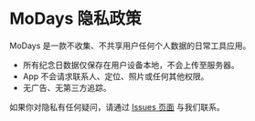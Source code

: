 # MoDays 隐私政策

MoDays 是一款不收集、不共享用户任何个人数据的日常工具应用。

- 所有纪念日数据仅保存在用户设备本地，不会上传至服务器。
- App 不会请求联系人、定位、照片或任何其他权限。
- 无广告、无第三方追踪。

如果你对隐私有任何疑问，请通过 [Issues 页面](https://github.com/Yangfan999/modays-support/issues) 与我们联系。
